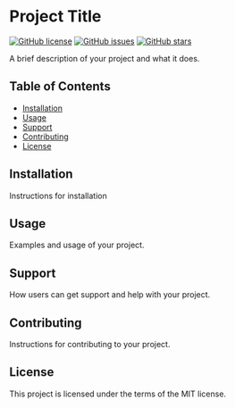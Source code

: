# Project Title

[![GitHub license](https://img.shields.io/badge/license-MIT-blue.svg)](https://github.com/yourusername/project-title/blob/master/LICENSE)
[![GitHub issues](https://img.shields.io/github/issues/yourusername/project-title.svg)](https://github.com/yourusername/project-title/issues)
[![GitHub stars](https://img.shields.io/github/stars/yourusername/project-title.svg)](https://github.com/yourusername/project-title/stargazers)

A brief description of your project and what it does.

## Table of Contents
- [Installation](#installation)
- [Usage](#usage)
- [Support](#support)
- [Contributing](#contributing)
- [License](#license)

## Installation
Instructions for installation

## Usage
Examples and usage of your project.

## Support
How users can get support and help with your project.

## Contributing
Instructions for contributing to your project.

## License
This project is licensed under the terms of the MIT license.
